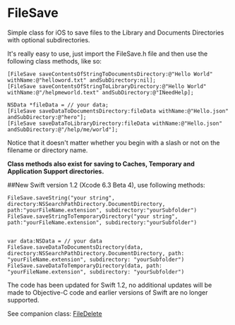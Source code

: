FileSave
========

Simple class for iOS to save files to the Library and Documents Directories with optional subdirectories.

It's really easy to use, just import the FileSave.h file and then use the following class methods, like so:


    [FileSave saveContentsOfStringToDocumentsDirectory:@"Hello World" withName:@"helloword.txt" andSubDirectory:nil];
    [FileSave saveContentsOfStringToLibraryDirectory:@"Hello World" withName:@"/helpmeworld.text" andSubDirectory:@"INeedHelp];
    
    NSData *fileData = // your data;
    [FileSave saveDataToDocumentsDirectory:fileData withName:@"Hello.json" andSubDirectory:@"hero"];
    [FileSave saveDataToLibraryDirectory:fileData withName:@"Hello.json" andSubDirectory:@"/help/me/world"];

Notice that it doesn't matter whether you begin with a slash or not on the filename or directory name.

<b>Class methods also exist for saving to Caches, Temporary and Application Support directories.</b>

##New Swift version 1.2 (Xcode 6.3 Beta 4), use following methods:
    
    FileSave.saveString("your string", directory:NSSearchPathDirectory.DocumentDirectory, path:"yourFileName.extension", subdirectory:"yourSubfolder")
    FileSave.saveStringToTemporaryDirectory("your string", path:"yourFileName.extension", subdirectory:"yourSubfolder")
    
    
    var data:NSData = // your data 
    FileSave.saveDataToDocumentsDirectory(data, directory:NSSearchPathDirectory.DocumentDirectory, path: "yourFileName.extension", subdirectory: "yourSubfolder")
    FileSave.saveDataToTemporaryDirectory(data, path: "yourFileName.extension", subdirectory: "yourSubfolder")

The code has been updated for Swift 1.2, no additional updates will be made to Objective-C code and earlier versions of Swift are no longer supported.

See companion class: [FileDelete](https://github.com/sketchytech/FileDelete)
